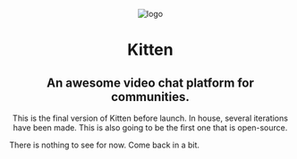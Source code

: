 <div align="center">

![logo](https://github.com/KittenApp/Kitten/blob/canary/md_assets/kitten.png)

# Kitten
## An awesome video chat platform for communities.
This is the final version of Kitten before launch. In house, several iterations have been made. This is also going to be the first one that is open-source.

</div>

There is nothing to see for now. Come back in a bit.
